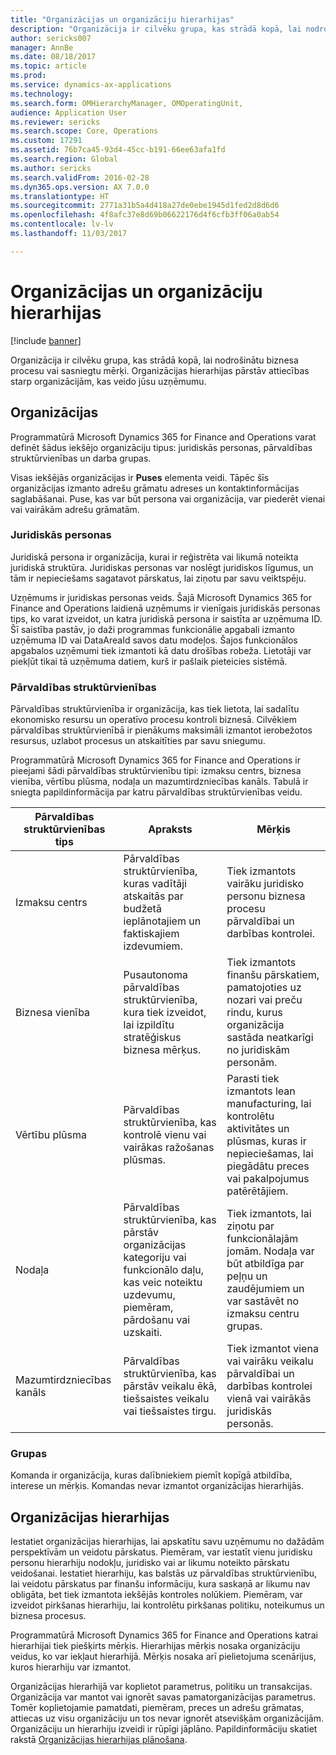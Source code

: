 ```yaml
---
title: "Organizācijas un organizāciju hierarhijas"
description: "Organizācija ir cilvēku grupa, kas strādā kopā, lai nodrošinātu biznesa procesu vai sasniegtu mērķi. Organizācijas hierarhijas pārstāv attiecības starp organizācijām, kas veido jūsu uzņēmumu."
author: sericks007
manager: AnnBe
ms.date: 08/18/2017
ms.topic: article
ms.prod: 
ms.service: dynamics-ax-applications
ms.technology: 
ms.search.form: OMHierarchyManager, OMOperatingUnit,
audience: Application User
ms.reviewer: sericks
ms.search.scope: Core, Operations
ms.custom: 17291
ms.assetid: 76b7ca45-93d4-45cc-b191-66ee63afa1fd
ms.search.region: Global
ms.author: sericks
ms.search.validFrom: 2016-02-28
ms.dyn365.ops.version: AX 7.0.0
ms.translationtype: HT
ms.sourcegitcommit: 2771a31b5a4d418a27de0ebe1945d1fed2d8d6d6
ms.openlocfilehash: 4f8afc37e8d69b06622176d4f6cfb3ff06a0ab54
ms.contentlocale: lv-lv
ms.lasthandoff: 11/03/2017

---
```


# <a name="organizations-and-organizational-hierarchies"></a>Organizācijas un organizāciju hierarhijas

[!include [banner](../includes/banner.md)]

Organizācija ir cilvēku grupa, kas strādā kopā, lai nodrošinātu biznesa procesu vai sasniegtu mērķi. Organizācijas hierarhijas pārstāv attiecības starp organizācijām, kas veido jūsu uzņēmumu.

<a name="organizations"></a>Organizācijas
-------------

Programmatūrā Microsoft Dynamics 365 for Finance and Operations varat definēt šādus iekšējo organizāciju tipus: juridiskās personas, pārvaldības struktūrvienības un darba grupas.

Visas iekšējās organizācijas ir **Puses** elementa veidi. Tāpēc šīs organizācijas izmanto adrešu grāmatu adreses un kontaktinformācijas saglabāšanai. Puse, kas var būt persona vai organizācija, var piederēt vienai vai vairākām adrešu grāmatām.
### <a name="legal-entities"></a>Juridiskās personas

Juridiskā persona ir organizācija, kurai ir reģistrēta vai likumā noteikta juridiskā struktūra. Juridiskas personas var noslēgt juridiskos līgumus, un tām ir nepieciešams sagatavot pārskatus, lai ziņotu par savu veiktspēju. 

Uzņēmums ir juridiskas personas veids. Šajā Microsoft Dynamics 365 for Finance and Operations laidienā uzņēmums ir vienīgais juridiskās personas tips, ko varat izveidot, un katra juridiskā persona ir saistīta ar uzņēmuma ID. Šī saistība pastāv, jo daži programmas funkcionālie apgabali izmanto uzņēmuma ID vai DataAreaId savos datu modeļos. Šajos funkcionālos apgabalos uzņēmumi tiek izmantoti kā datu drošības robeža. Lietotāji var piekļūt tikai tā uzņēmuma datiem, kurš ir pašlaik pieteicies sistēmā.

### <a name="operating-units"></a>Pārvaldības struktūrvienības

Pārvaldības struktūrvienība ir organizācija, kas tiek lietota, lai sadalītu ekonomisko resursu un operatīvo procesu kontroli biznesā. Cilvēkiem pārvaldības struktūrvienībā ir pienākums maksimāli izmantot ierobežotos resursus, uzlabot procesus un atskaitīties par savu sniegumu. 

Programmatūrā Microsoft Dynamics 365 for Finance and Operations ir pieejami šādi pārvaldības struktūrvienību tipi: izmaksu centrs, biznesa vienība, vērtību plūsma, nodaļa un mazumtirdzniecības kanāls. Tabulā ir sniegta papildinformācija par katru pārvaldības struktūrvienības veidu.

| Pārvaldības struktūrvienības tips | Apraksts         | Mērķis      |
|---------------------|---------------------|--------------|
| Izmaksu centrs         | Pārvaldības struktūrvienība, kuras vadītāji atskaitās par budžetā ieplānotajiem un faktiskajiem izdevumiem.                                                      | Tiek izmantots vairāku juridisko personu biznesa procesu pārvaldībai un darbības kontrolei.                                         |
| Biznesa vienība       | Pusautonoma pārvaldības struktūrvienība, kura tiek izveidot, lai izpildītu stratēģiskus biznesa mērķus.                                                        | Tiek izmantots finanšu pārskatiem, pamatojoties uz nozari vai preču rindu, kurus organizācija sastāda neatkarīgi no juridiskām personām. |
| Vērtību plūsma        | Pārvaldības struktūrvienība, kas kontrolē vienu vai vairākas ražošanas plūsmas.                                                                                  | Parasti tiek izmantots lean manufacturing, lai kontrolētu aktivitātes un plūsmas, kuras ir nepieciešamas, lai piegādātu preces vai pakalpojumus patērētājiem.  |
| Nodaļa          | Pārvaldības struktūrvienība, kas pārstāv organizācijas kategoriju vai funkcionālo daļu, kas veic noteiktu uzdevumu, piemēram, pārdošanu vai uzskaiti. | Tiek izmantots, lai ziņotu par funkcionālajām jomām. Nodaļa var būt atbildīga par peļņu un zaudējumiem un var sastāvēt no izmaksu centru grupas.   |
| Mazumtirdzniecības kanāls      | Pārvaldības struktūrvienība, kas pārstāv veikalu ēkā, tiešsaistes veikalu vai tiešsaistes tirgu.                                          | Tiek izmantot viena vai vairāku veikalu pārvaldībai un darbības kontrolei vienā vai vairākās juridiskās personās.                                  |

### <a name="teams"></a>Grupas

Komanda ir organizācija, kuras dalībniekiem piemīt kopīgā atbildība, interese un mērķis. Komandas nevar izmantot organizācijas hierarhijās.

<a name="organizational-hierarchies"></a>Organizācijas hierarhijas
--------------------------

Iestatiet organizācijas hierarhijas, lai apskatītu savu uzņēmumu no dažādām perspektīvām un veidotu pārskatus. Piemēram, var iestatīt vienu juridisku personu hierarhiju nodokļu, juridisko vai ar likumu noteikto pārskatu veidošanai. Iestatiet hierarhiju, kas balstās uz pārvaldības struktūrvienību, lai veidotu pārskatus par finanšu informāciju, kura saskaņā ar likumu nav obligāta, bet tiek izmantota iekšējās kontroles nolūkiem. Piemēram, var izveidot pirkšanas hierarhiju, lai kontrolētu pirkšanas politiku, noteikumus un biznesa procesus. 

Programmatūrā Microsoft Dynamics 365 for Finance and Operations katrai hierarhijai tiek piešķirts mērķis. Hierarhijas mērķis nosaka organizāciju veidus, ko var iekļaut hierarhijā. Mērķis nosaka arī pielietojuma scenārijus, kuros hierarhiju var izmantot. 

Organizācijas hierarhijā var koplietot parametrus, politiku un transakcijas. Organizācija var mantot vai ignorēt savas pamatorganizācijas parametrus. Tomēr koplietojamie pamatdati, piemēram, preces un adrešu grāmatas, attiecas uz visu organizāciju un tos nevar ignorēt atsevišķām organizācijām. Organizāciju un hierarhiju izveidi ir rūpīgi jāplāno. Papildinformāciju skatiet rakstā [Organizācijas hierarhijas plānošana](plan-organizational-hierarchy.md).






